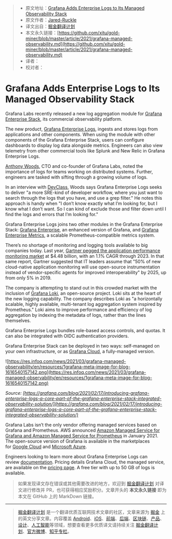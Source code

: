 > * 原文地址：[Grafana Adds Enterprise Logs to Its Managed Observability Stack](https://blog.google/products/android/new-features-spring-2021/)
> * 原文作者：[Jared-Ruckle](https://www.infoq.com/profile/Jared-Ruckle/)
> * 译文出自：[掘金翻译计划](https://github.com/xitu/gold-miner)
> * 本文永久链接：[https://github.com/xitu/gold-miner/blob/master/article/2021/grafana-managed-observability.md](https://github.com/xitu/gold-miner/blob/master/article/2021/grafana-managed-observability.md)
> * 译者：
> * 校对者：

# Grafana Adds Enterprise Logs to Its Managed Observability Stack

Grafana Labs recently released a new log aggregation module for [Grafana Enterprise Stack](https://grafana.com/products/enterprise/), its commercial observability platform.

The new product, [Grafana Enterprise Logs](https://grafana.com/blog/2021/02/17/introducing-grafana-enterprise-logs-a-core-part-of-the-grafana-enterprise-stack-integrated-observability-solution/), ingests and stores logs from applications and other components. When using the module with other components of the Grafana Enterprise Stack, users can configure dashboards to display log data alongside metrics. Engineers can also view telemetry from other commercial tools like Splunk and New Relic in Grafana Enterprise Logs.

[Anthony Woods](https://grafana.com/author/awoods), CTO and co-founder of Grafana Labs, noted the importance of logs for teams working on distributed systems. Further, engineers are tasked with sifting through a growing volume of logs.

In an interview with [DevClass](https://devclass.com/2021/02/19/bp-190221/), Woods says Grafana Enterprise Logs seeks to deliver "a more SRE-kind of developer workflow, where you just want to search through the logs that you have, and use a grep filter." He notes this approach is handy when "I don’t know exactly what I’m looking for, but I know what I don’t want. So I can kind of exclude those and filter down until I find the logs and errors that I’m looking for."

Grafana Enterprise Logs joins two other modules in the Grafana Enterprise Stack: [Grafana Enterprise](https://grafana.com/products/enterprise/grafana/), an enhanced version of Grafana, and [Grafana Enterprise Metrics](https://grafana.com/products/enterprise/metrics/), a scalable Prometheus-compatible metrics system.

There’s no shortage of monitoring and logging tools available to big companies today. Last year, [Gartner pegged the application performance monitoring market](https://www.gartner.com/en/documents/3983892/magic-quadrant-for-application-performance-monitoring) at $4.48 billion, with an 1.1% CAGR through 2023. In that same report, Gartner suggested that IT leaders assume that "50% of new cloud-native application monitoring will use open-source instrumentation instead of vendor-specific agents for improved interoperability" by 2025, up from only 5% in 2019.

The company is attempting to stand out in this crowded market with the inclusion of [Grafana Loki](https://grafana.com/oss/loki/), an open-source project. Loki sits at the heart of the new logging capability. The company describes Loki as "a horizontally scalable, highly available, multi-tenant log aggregation system inspired by Prometheus." Loki aims to improve performance and efficiency of log aggregation by indexing the metadata of logs, rather than the lines themselves.

Grafana Enterprise Logs bundles role-based access controls, and quotas. It can also be integrated with OIDC authentication providers.

Grafana Enterprise Stack can be deployed in two ways: self-managed on your own infrastructure, or as [Grafana Cloud](https://grafana.com/products/cloud/), a fully-managed version.

![https://res.infoq.com/news/2021/03/grafana-managed-observability/en/resources/1grafana-meta-image-for-blog-1616540157142.png](https://res.infoq.com/news/2021/03/grafana-managed-observability/en/resources/1grafana-meta-image-for-blog-1616540157142.png)

*Source: [https://grafana.com/blog/2021/02/17/introducing-grafana-enterprise-logs-a-core-part-of-the-grafana-enterprise-stack-integrated-observability-solution/](https://grafana.com/blog/2021/02/17/introducing-grafana-enterprise-logs-a-core-part-of-the-grafana-enterprise-stack-integrated-observability-solution/)*

Grafana Labs isn’t the only vendor offering managed services based on Grafana and Prometheus. AWS announced [Amazon Managed Service for Grafana and Amazon Managed Service for Prometheus](https://www.infoq.com/news/2021/01/aws-grafana-prometheus/) in January 2021. The open-source version of Grafana is available in the marketplaces for [Google Cloud](https://console.cloud.google.com/marketplace/details/google/grafana) and [Microsoft Azure](https://azuremarketplace.microsoft.com/en-in/marketplace/apps/grafana-labs.grafana_oss?tab=overview).

Engineers looking to learn more about Grafana Enterprise Logs can review [documentation](https://grafana.com/docs/enterprise-logs/latest/). Pricing details Grafana Cloud, the managed service, are available on the [pricing page](https://grafana.com/products/cloud/pricing/). A free tier with up to 50 GB of logs is available.

> 如果发现译文存在错误或其他需要改进的地方，欢迎到 [掘金翻译计划](https://github.com/xitu/gold-miner) 对译文进行修改并 PR，也可获得相应奖励积分。文章开头的 **本文永久链接** 即为本文在 GitHub 上的 MarkDown 链接。

---

> [掘金翻译计划](https://github.com/xitu/gold-miner) 是一个翻译优质互联网技术文章的社区，文章来源为 [掘金](https://juejin.im) 上的英文分享文章。内容覆盖 [Android](https://github.com/xitu/gold-miner#android)、[iOS](https://github.com/xitu/gold-miner#ios)、[前端](https://github.com/xitu/gold-miner#前端)、[后端](https://github.com/xitu/gold-miner#后端)、[区块链](https://github.com/xitu/gold-miner#区块链)、[产品](https://github.com/xitu/gold-miner#产品)、[设计](https://github.com/xitu/gold-miner#设计)、[人工智能](https://github.com/xitu/gold-miner#人工智能)等领域，想要查看更多优质译文请持续关注 [掘金翻译计划](https://github.com/xitu/gold-miner)、[官方微博](http://weibo.com/juejinfanyi)、[知乎专栏](https://zhuanlan.zhihu.com/juejinfanyi)。